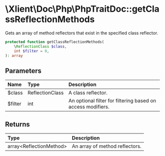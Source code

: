 # \\Xlient\\Doc\\Php\\PhpTraitDoc::getClassReflectionMethods

Gets an array of method reflectors that exist in the specified class reflector.

```php
protected function getClassReflectionMethods(
    \ReflectionClass $class,
    int $filter = 0,
): array
```

## Parameters

| Name | Type | Description |
| :--- | :--- | :--- |
| $class | ReflectionClass | A class reflector. |
| $filter | int | An optional filter for filtering based on access modifiers. |

## Returns

| Type | Description |
| :--- | :--- |
| array\<ReflectionMethod\> | An array of method reflectors. |